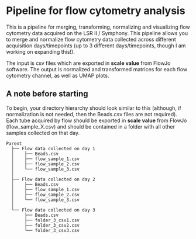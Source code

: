 # Pipeline for flow cytometry analysis

This is a pipeline for merging, transforming, normalizing and visualizing flow cytometry data acquired on the LSR II / Symphony. This pipeline allows you to merge and normalize flow cytometry data collected across different acquisition days/timepoints (up to 3 different days/timepoints, though I am working on expanding this!). 

The input is csv files which are exported in **scale value** from FlowJo software. The output is normalized and transformed matrices for each flow cytometry channel, as well as UMAP plots.




## A note before starting

To begin, your directory hierarchy should look similar to this (although, if normalization is not needed, then the Beads.csv files are not required). Each tube acquired by flow should be exported in **scale value** from FlowJo (flow_sample_X.csv) and should be contained in a folder with all other samples collected on that day.


```
Parent 
  ├── Flow data collected on day 1
  │    ├── Beads.csv
  │    ├── flow_sample_1.csv
  │    ├── flow_sample_2.csv
  │    └── flow_sample_3.csv
  │
  ├── Flow data collected on day 2
  │    ├── Beads.csv
  │    ├── flow_sample_1.csv
  │    ├── flow_sample_2.csv
  │    └── flow_sample_3.csv
  │
  └── Flow data collected on day 3 
       ├── Beads.csv
       ├── folder_3_csv1.csv
       ├── folder_3_csv2.csv
       └── folder_3_csv3.csv
```
